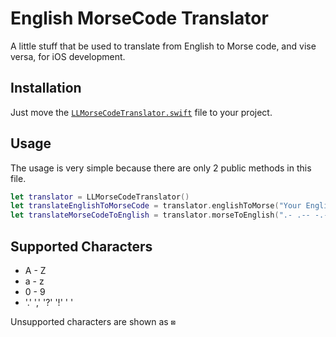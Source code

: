 # English MorseCode Translator
A little stuff that be used to translate from English to Morse code, and vise versa, for iOS development.

## Installation
Just move the [`LLMorseCodeTranslator.swift`](https://github.com/LiulietLee/English-MorseCode-Translator/blob/master/LLMorseCodeTranslator.swift) file to your project.

## Usage
The usage is very simple because there are only 2 public methods in this file.

```swift
let translator = LLMorseCodeTranslator()
let translateEnglishToMorseCode = translator.englishToMorse("Your English String")
let translateMorseCodeToEnglish = translator.morseToEnglish(".- .-- -.--")
```

## Supported Characters
* A - Z
* a - z
* 0 - 9
* '.' ',' '?' '!' ' '

Unsupported characters are shown as `⊠`
